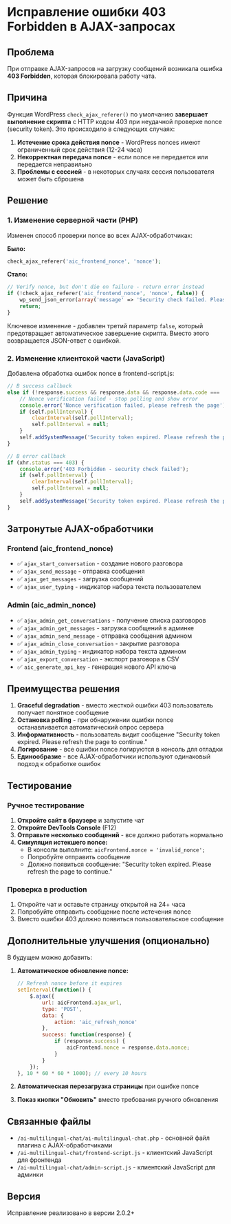 # Исправление ошибки 403 Forbidden в AJAX-запросах

## Проблема
При отправке AJAX-запросов на загрузку сообщений возникала ошибка **403 Forbidden**, которая блокировала работу чата.

## Причина
Функция WordPress `check_ajax_referer()` по умолчанию **завершает выполнение скрипта** с HTTP кодом 403 при неудачной проверке nonce (security token). Это происходило в следующих случаях:

1. **Истечение срока действия nonce** - WordPress nonces имеют ограниченный срок действия (12-24 часа)
2. **Некорректная передача nonce** - если nonce не передается или передается неправильно
3. **Проблемы с сессией** - в некоторых случаях сессия пользователя может быть сброшена

## Решение

### 1. Изменение серверной части (PHP)

Изменен способ проверки nonce во всех AJAX-обработчиках:

**Было:**
```php
check_ajax_referer('aic_frontend_nonce', 'nonce');
```

**Стало:**
```php
// Verify nonce, but don't die on failure - return error instead
if (!check_ajax_referer('aic_frontend_nonce', 'nonce', false)) {
    wp_send_json_error(array('message' => 'Security check failed. Please refresh the page.', 'code' => 'nonce_failed'));
    return;
}
```

Ключевое изменение - добавлен третий параметр `false`, который предотвращает автоматическое завершение скрипта. Вместо этого возвращается JSON-ответ с ошибкой.

### 2. Изменение клиентской части (JavaScript)

Добавлена обработка ошибок nonce в frontend-script.js:

```javascript
// В success callback
else if (!response.success && response.data && response.data.code === 'nonce_failed') {
    // Nonce verification failed - stop polling and show error
    console.error('Nonce verification failed, please refresh the page');
    if (self.pollInterval) {
        clearInterval(self.pollInterval);
        self.pollInterval = null;
    }
    self.addSystemMessage('Security token expired. Please refresh the page to continue.');
}

// В error callback
if (xhr.status === 403) {
    console.error('403 Forbidden - security check failed');
    if (self.pollInterval) {
        clearInterval(self.pollInterval);
        self.pollInterval = null;
    }
    self.addSystemMessage('Security token expired. Please refresh the page to continue.');
}
```

## Затронутые AJAX-обработчики

### Frontend (aic_frontend_nonce)
- ✅ `ajax_start_conversation` - создание нового разговора
- ✅ `ajax_send_message` - отправка сообщения
- ✅ `ajax_get_messages` - загрузка сообщений
- ✅ `ajax_user_typing` - индикатор набора текста пользователем

### Admin (aic_admin_nonce)
- ✅ `ajax_admin_get_conversations` - получение списка разговоров
- ✅ `ajax_admin_get_messages` - загрузка сообщений в админке
- ✅ `ajax_admin_send_message` - отправка сообщения админом
- ✅ `ajax_admin_close_conversation` - закрытие разговора
- ✅ `ajax_admin_typing` - индикатор набора текста админом
- ✅ `ajax_export_conversation` - экспорт разговора в CSV
- ✅ `aic_generate_api_key` - генерация нового API ключа

## Преимущества решения

1. **Graceful degradation** - вместо жесткой ошибки 403 пользователь получает понятное сообщение
2. **Остановка polling** - при обнаружении ошибки nonce останавливается автоматический опрос сервера
3. **Информативность** - пользователь видит сообщение "Security token expired. Please refresh the page to continue."
4. **Логирование** - все ошибки nonce логируются в консоль для отладки
5. **Единообразие** - все AJAX-обработчики используют одинаковый подход к обработке ошибок

## Тестирование

### Ручное тестирование

1. **Откройте сайт в браузере** и запустите чат
2. **Откройте DevTools Console** (F12)
3. **Отправьте несколько сообщений** - все должно работать нормально
4. **Симуляция истекшего nonce:**
   - В консоли выполните: `aicFrontend.nonce = 'invalid_nonce';`
   - Попробуйте отправить сообщение
   - Должно появиться сообщение: "Security token expired. Please refresh the page to continue."

### Проверка в production

1. Откройте чат и оставьте страницу открытой на 24+ часа
2. Попробуйте отправить сообщение после истечения nonce
3. Вместо ошибки 403 должно появиться пользовательское сообщение

## Дополнительные улучшения (опционально)

В будущем можно добавить:

1. **Автоматическое обновление nonce:**
   ```javascript
   // Refresh nonce before it expires
   setInterval(function() {
       $.ajax({
           url: aicFrontend.ajax_url,
           type: 'POST',
           data: {
               action: 'aic_refresh_nonce'
           },
           success: function(response) {
               if (response.success) {
                   aicFrontend.nonce = response.data.nonce;
               }
           }
       });
   }, 10 * 60 * 60 * 1000); // every 10 hours
   ```

2. **Автоматическая перезагрузка страницы** при ошибке nonce
3. **Показ кнопки "Обновить"** вместо требования ручного обновления

## Связанные файлы

- `/ai-multilingual-chat/ai-multilingual-chat.php` - основной файл плагина с AJAX-обработчиками
- `/ai-multilingual-chat/frontend-script.js` - клиентский JavaScript для фронтенда
- `/ai-multilingual-chat/admin-script.js` - клиентский JavaScript для админки

## Версия

Исправление реализовано в версии 2.0.2+
